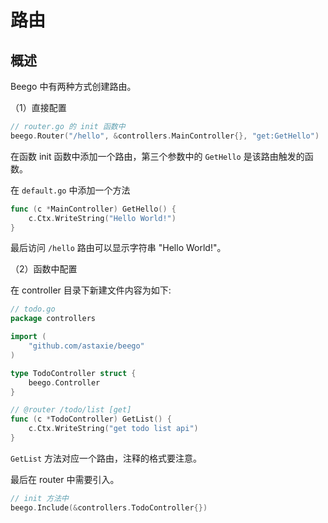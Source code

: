 # 路由

## 概述

Beego 中有两种方式创建路由。

（1）直接配置

```go
// router.go 的 init 函数中
beego.Router("/hello", &controllers.MainController{}, "get:GetHello")
```

在函数 init 函数中添加一个路由，第三个参数中的 `GetHello` 是该路由触发的函数。

在 `default.go` 中添加一个方法

```go
func (c *MainController) GetHello() {
    c.Ctx.WriteString("Hello World!")
}
```

最后访问 `/hello` 路由可以显示字符串 "Hello World!"。

（2）函数中配置

在 controller 目录下新建文件内容为如下:

```go
// todo.go
package controllers

import (
    "github.com/astaxie/beego"
)

type TodoController struct {
    beego.Controller
}

// @router /todo/list [get]
func (c *TodoController) GetList() {
    c.Ctx.WriteString("get todo list api")
}
```

`GetList` 方法对应一个路由，注释的格式要注意。

最后在 router 中需要引入。

```go
// init 方法中
beego.Include(&controllers.TodoController{})
```
